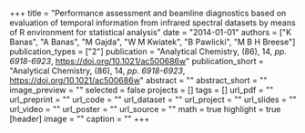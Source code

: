 +++
title = "Performance assessment and beamline diagnostics based on evaluation of temporal information from infrared spectral datasets by means of R environment for statistical analysis"
date = "2014-01-01"
authors = ["K Banas", "A Banas", "M Gajda", "W M Kwiatek", "B Pawlicki", "M B H Breese"]
publication_types = ["2"]
publication = "Analytical Chemistry, (86), 14, _pp. 6918-6923_, https://doi.org/10.1021/ac500686w"
publication_short = "Analytical Chemistry, (86), 14, _pp. 6918-6923_, https://doi.org/10.1021/ac500686w"
abstract = ""
abstract_short = ""
image_preview = ""
selected = false
projects = []
tags = []
url_pdf = ""
url_preprint = ""
url_code = ""
url_dataset = ""
url_project = ""
url_slides = ""
url_video = ""
url_poster = ""
url_source = ""
math = true
highlight = true
[header]
image = ""
caption = ""
+++
